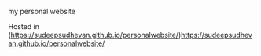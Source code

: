 my personal website

Hosted in (https://sudeepsudhevan.github.io/personalwebsite/)https://sudeepsudhevan.github.io/personalwebsite/
